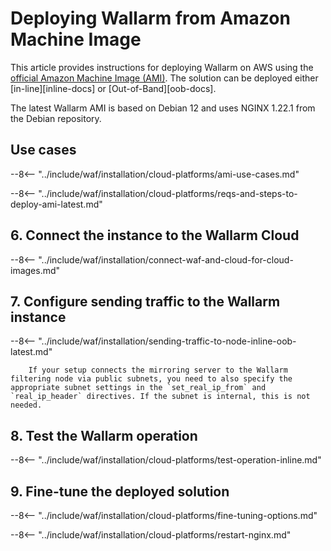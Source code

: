 # Deploying Wallarm from Amazon Machine Image

This article provides instructions for deploying Wallarm on AWS using the [official Amazon Machine Image (AMI)](https://aws.amazon.com/marketplace/pp/B073VRFXSD). The solution can be deployed either [in-line][inline-docs] or [Out-of-Band][oob-docs].

The latest Wallarm AMI is based on Debian 12 and uses NGINX 1.22.1 from the Debian repository.

## Use cases

--8<-- "../include/waf/installation/cloud-platforms/ami-use-cases.md"

--8<-- "../include/waf/installation/cloud-platforms/reqs-and-steps-to-deploy-ami-latest.md"

## 6. Connect the instance to the Wallarm Cloud

--8<-- "../include/waf/installation/connect-waf-and-cloud-for-cloud-images.md"

## 7. Configure sending traffic to the Wallarm instance

--8<-- "../include/waf/installation/sending-traffic-to-node-inline-oob-latest.md"

        If your setup connects the mirroring server to the Wallarm filtering node via public subnets, you need to also specify the appropriate subnet settings in the `set_real_ip_from` and `real_ip_header` directives. If the subnet is internal, this is not needed.

## 8. Test the Wallarm operation

--8<-- "../include/waf/installation/cloud-platforms/test-operation-inline.md"

## 9. Fine-tune the deployed solution

--8<-- "../include/waf/installation/cloud-platforms/fine-tuning-options.md"

--8<-- "../include/waf/installation/cloud-platforms/restart-nginx.md"